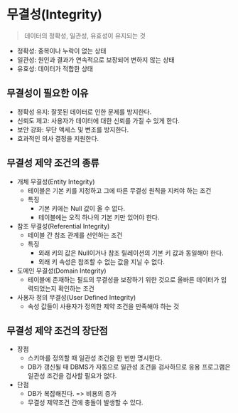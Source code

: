 # 무결성(Integrity)
> 데이터의 정확성, 일관성, 유효성이 유지되는 것
- 정확성: 중복이나 누락이 없는 상태
- 일관성: 원인과 결과가 연속적으로 보장되어 변하지 않는 상태
- 유효성: 데이터가 적합한 상태

## 무결성이 필요한 이유
- 정확성 유지: 잘못된 데이터로 인한 문제를 방지한다.
- 신뢰도 제고: 사용자가 데이터에 대한 신뢰를 가질 수 있게 한다.
- 보안 강화: 무단 액세스 및 변조를 방지한다.
- 효과적인 의사 결정을 지원한다.

## 무결성 제약 조건의 종류
- 개체 무결성(Entity Integrity)
  - 테이블은 기본 키를 지정하고 그에 따른 무결성 원칙을 지켜야 하는 조건
  - 특징
    - 기본 키에는 Null 값이 올 수 없다.
    - 테이블에는 오직 하나의 기본 키만 있어야 한다.
- 참조 무결성(Referential Integrity)
  - 테이블 간 참조 관계를 선언하는 조건
  - 특징
    - 외래 키의 값은 Null이거나 참조 릴레이션의 기본 키 값과 동일해야 한다.
    - 외래 키 속성은 참조할 수 없는 값을 지닐 수 없다.
- 도메인 무결성(Domain Integrity)
  - 테이블에 존재하는 필드의 무결성을 보장하기 위한 것으로 올바른 데이터가 입력되었는지 확인하는 조건
- 사용자 정의 무결성(User Defined  Integrity)
  - 속성 값들이 사용자가 정의한 제약 조건을 만족해야 하는 것

## 무결성 제약 조건의 장단점
- 장점
  - 스키마를 정의할 때 일관성 조건을 한 번만 명시한다.
  - DB가 갱신될 때 DBMS가 자동으로 일관성 조건을 검사하므로 응용 프로그램은 일관성 조건을 검사할 필요가 없다.
- 단점
  - DB가 복잡해진다. => 비용의 증가
  - 무결성 제약조건 간에 충돌이 발생할 수 있다.